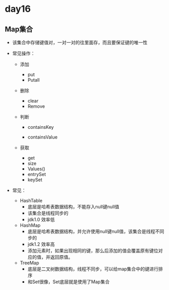 # day16

## Map集合

- 该集合中存储键值对，一对一对的往里面存，而且要保证键的唯一性

- 常见操作：

  - 添加

    - put
    - Putall

  - 删除

    - clear
    - Remove

  - 判断

    - containsKey

    - containsValue

      

  - 获取

    - get
    - size
    - Values()
    - entrySet
    - keySet

- 常见：

  - HashTable
    - 底层是哈希表数据结构，不能存入null键null值
    - 该集合是线程同步的
    - jdk1.0 效率低
  - HashMap
    -  底层是哈希表数据结构，并允许使用null键null值，该集合是线程不同步的
    - jdk1.2 效率高
    - 添加元素时，如果出现相同的键，那么后添加的值会覆盖原有键位对应的值，并返回原值。
  - TreeMap
    - 底层是二叉树数据结构，线程不同步，可以给map集合中的键进行排序
    - 和Set很像，Set底层就是使用了Map集合